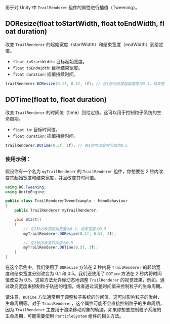 用于对 Unity 中 `TrailRenderer` 组件的属性进行插值（Tweening）。
## DOResize(float toStartWidth, float toEndWidth, float duration)
改变 `TrailRenderer` 的起始宽度（startWidth）和结束宽度（endWidth）到给定值。
- `float toStartWidth`: 目标起始宽度。
- `float toEndWidth`: 目标结束宽度。
- `float duration`: 插值持续时间。
```csharp
trailRenderer.DOResize(0.1f, 0.5f, 1f); // 在1秒内改变起始宽度为0.1，结束宽度为0.5
```

## DOTime(float to, float duration)
改变 `TrailRenderer` 的时间值（time）到给定值。这可以用于控制粒子系统的生命周期。
- `float to`: 目标时间值。
- `float duration`: 插值持续时间。
```csharp
trailRenderer.DOTime(0.5f, 1f); // 在1秒内改变时间值为0.5
```
### 使用示例：
假设你有一个名为 `myTrailRenderer` 的 `TrailRenderer` 组件，你想要在 2 秒内改变其起始宽度和结束宽度，并且改变其时间值。
```cs
using DG.Tweening;
using UnityEngine;

public class TrailRendererTweenExample : MonoBehaviour
{
    public TrailRenderer myTrailRenderer;

    void Start()
    {
        // 在2秒内改变起始宽度为0.1，结束宽度为0.5
        myTrailRenderer.DOResize(0.1f, 0.5f, 2f);

        // 在2秒内改变时间值为0.5
        myTrailRenderer.DOTime(0.5f, 2f);
    }
}
```
在这个示例中，我们使用了 `DOResize` 方法在 2 秒内将 `TrailRenderer` 的起始宽度和结束宽度分别改变为 0.1 和 0.5。我们还使用了 `DOTime` 方法在 2 秒内将时间值改变为 0.5。这些方法允许你动态地调整 `TrailRenderer` 的视觉效果，例如，通过改变宽度来控制粒子轨迹的粗细，或者通过调整时间值来控制粒子的生命周期。

请注意，`DOTime` 方法通常用于调整粒子系统的时间值，这可以影响粒子的发射、生命周期等。对于 `TrailRenderer`，这个属性可能不会直接控制粒子的生命周期，因为 `TrailRenderer` 主要用于渲染移动对象的轨迹。如果你想要控制粒子系统的生命周期，可能需要使用 `ParticleSystem` 组件的相关方法。